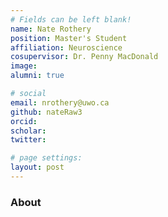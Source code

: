 ```yaml
---
# Fields can be left blank! 
name: Nate Rothery
position: Master's Student
affiliation: Neuroscience
cosupervisor: Dr. Penny MacDonald
image: 
alumni: true

# social
email: nrothery@uwo.ca
github: nateRaw3
orcid: 
scholar: 
twitter: 

# page settings:
layout: post
---
```


### About
